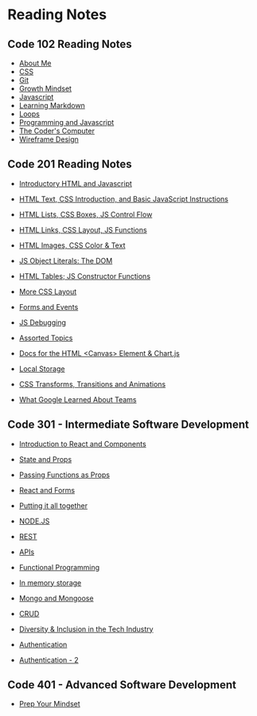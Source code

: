 # Reading Notes


## Code 102 Reading Notes
* [About Me](https://nicholas-mercado.github.io/reading-notes/c102/home.html)<br>
* [CSS](https://nicholas-mercado.github.io/reading-notes/c102/css.html)<br>
* [Git](https://nicholas-mercado.github.io/reading-notes/c102/git.html)<br>
* [Growth Mindset](https://nicholas-mercado.github.io/reading-notes/c102/growth_mindset.html)<br>
* [Javascript](https://nicholas-mercado.github.io/reading-notes/c102/javascript.html)<br>
* [Learning Markdown](https://nicholas-mercado.github.io/reading-notes/c102/Learning-Markdown.html)<br>
* [Loops](https://nicholas-mercado.github.io/reading-notes/c102/loops.html)<br>
* [Programming and Javascript](https://nicholas-mercado.github.io/reading-notes/c102/prog_js.html)<br>
* [The Coder's Computer](https://nicholas-mercado.github.io/reading-notes/c102/The-Coders-Computer.html)<br>
* [Wireframe Design](https://nicholas-mercado.github.io/reading-notes/c102/wireframe_design.html)<br>

## Code 201 Reading Notes

* [Introductory HTML and Javascript](https://nicholas-mercado.github.io/reading-notes/c201/class-01.html)

* [HTML Text, CSS Introduction, and Basic JavaScript Instructions](https://nicholas-mercado.github.io/reading-notes/c201/class-02.html)

* [HTML Lists, CSS Boxes, JS Control Flow](https://nicholas-mercado.github.io/reading-notes/c201/class-03.html)

* [HTML Links, CSS Layout, JS Functions](https://nicholas-mercado.github.io/reading-notes/c201/class-04.html)

* [HTML Images, CSS Color & Text](https://nicholas-mercado.github.io/reading-notes/c201/class-05.html)

* [JS Object Literals: The DOM](https://nicholas-mercado.github.io/reading-notes/c201/class-06.html)

* [HTML Tables; JS Constructor Functions](https://nicholas-mercado.github.io/reading-notes/c201/class-07.html)
  
* [More CSS Layout](https://nicholas-mercado.github.io/reading-notes/class-08.html)
  
* [Forms and Events](https://nicholas-mercado.github.io/reading-notes/c201/class-09.html)
  
* [JS Debugging](https://nicholas-mercado.github.io/reading-notes/c201/class-10.html)
  
* [Assorted Topics](https://nicholas-mercado.github.io/reading-notes/c201/class-11.html)
  
* [Docs for the HTML \<Canvas> Element & Chart.js](https://nicholas-mercado.github.io/reading-notes/c201/class-12.html)
  
* [Local Storage](https://nicholas-mercado.github.io/reading-notes/c201/class-13.html)
  
* [CSS Transforms, Transitions and Animations](https://nicholas-mercado.github.io/reading-notes/c201/class-14a.html)
  
* [What Google Learned About Teams](https://nicholas-mercado.github.io/reading-notes/c201/class-14b.html)
  
## Code 301 - Intermediate Software Development

* [Introduction to React and Components](https://nicholas-mercado.github.io/reading-notes/c301/class-01.html)
  
* [State and Props](https://nicholas-mercado.github.io/reading-notes/c301/class-02.html)

* [Passing Functions as Props](https://nicholas-mercado.github.io/reading-notes/c301/class-03.html)

* [React and Forms](https://nicholas-mercado.github.io/reading-notes/c301/class-04.html)

* [Putting it all together](https://nicholas-mercado.github.io/reading-notes/c301/class-05.html)

* [NODE.JS](https://nicholas-mercado.github.io/reading-notes/c301/class-06.html)

* [REST](https://nicholas-mercado.github.io/reading-notes/c301/class-07.html)

* [ APIs](https://nicholas-mercado.github.io/reading-notes/c301/class-08.html)

* [Functional Programming](https://nicholas-mercado.github.io/reading-notes/c301/class-09.html)

* [In memory storage](https://nicholas-mercado.github.io/reading-notes/c301/class-10.html)

* [Mongo and Mongoose](https://nicholas-mercado.github.io/reading-notes/c301/class-11.html)

* [CRUD](https://nicholas-mercado.github.io/reading-notes/c301/class-12.html)

* [Diversity & Inclusion in the Tech Industry](https://nicholas-mercado.github.io/reading-notes/c301/class-13.html)

* [Authentication](https://nicholas-mercado.github.io/reading-notes/c301/class-14.html)

* [Authentication - 2](https://nicholas-mercado.github.io/reading-notes/c301/class-15.html)
  
## Code 401 - Advanced Software Development

* [Prep Your Mindset](https://nicholas-mercado.github.io/reading-notes/c401/prep_your_mindset.html)

